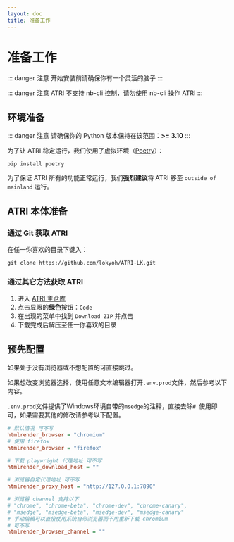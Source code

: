 ```yaml
---
layout: doc
title: 准备工作
---
```


# 准备工作

::: danger 注意
开始安装前请确保你有一个灵活的脑子
:::

::: danger 注意
ATRI 不支持 nb-cli 控制，请勿使用 nb-cli 操作 ATRI
:::

## 环境准备

::: danger 注意
请确保你的 Python 版本保持在该范围：**>= 3.10**
:::

为了让 ATRI 稳定运行，我们使用了虚拟环境（[Poetry](https://python-poetry.org/)）：
```shell
pip install poetry
```

为了保证 ATRI 所有的功能正常运行，我们**强烈建议**将 ATRI 移至 `outside of mainland` 运行。

## ATRI 本体准备

### 通过 Git 获取 ATRI

在任一你喜欢的目录下键入：
```shell
git clone https://github.com/lokyoh/ATRI-LK.git
```

### 通过其它方法获取 ATRI

1. 进入 [ATRI 主仓库](https://github.com/lokyoh/ATRI-LK)
2. 点击显眼的**绿色**按钮：`Code`
3. 在出现的菜单中找到 `Download ZIP` 并点击
4. 下载完成后解压至任一你喜欢的目录

## 预先配置

如果处于没有浏览器或不想配置的可直接跳过。

如果想改变浏览器选择，使用任意文本编辑器打开`.env.prod`文件，然后参考以下内容。

`.env.prod`文件提供了Windows环境自带的`msedge`的注释，直接去除`# `使用即可，如果需要其他的修改请参考以下配置。

```ini
# 默认情况 可不写
htmlrender_browser = "chromium"
# 使用 firefox
htmlrender_browser = "firefox"

# 下载 playwright 代理地址 可不写
htmlrender_download_host = ""

# 浏览器自定代理地址 可不写
htmlrender_proxy_host = "http://127.0.0.1:7890"

# 浏览器 channel 支持以下
# "chrome", "chrome-beta", "chrome-dev", "chrome-canary",
# "msedge", "msedge-beta", "msedge-dev", "msedge-canary"
# 手动编辑可以直接使用系统自带浏览器而不用重新下载 chromium
# 可不写
htmlrender_browser_channel = ""
```